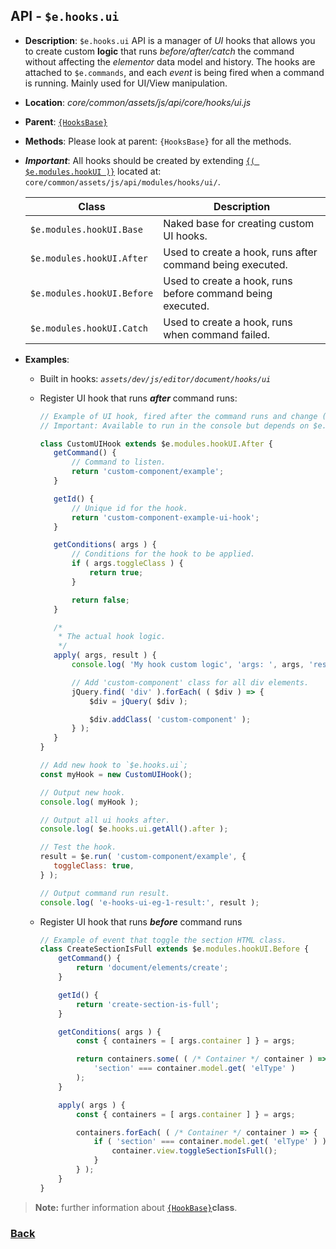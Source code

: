 ## API - `$e.hooks.ui`
*  **Description**: `$e.hooks.ui` API is a manager of _UI_ hooks that allows you to create custom **logic** 
that runs *before/after/catch* the command without affecting the *elementor* data model and history.
The hooks are attached to `$e.commands`, and each _event_ is being fired when a command is running.
Mainly used for UI/View manipulation.
*  **Location**: *core/common/assets/js/api/core/hooks/ui.js*
*  **Parent**: [`{HooksBase}`](#HooksBase)
*  **Methods**: Please look at parent: `{HooksBase}` for all the methods.
* ***Important***: All hooks should be created by extending [`{( $e.modules.hookUI )}`](#e-modules-hooks-ui) located at: `core/common/assets/js/api/modules/hooks/ui/`.
	
	| Class                           | Description                                                                                            
	|---------------------------------|--------------------------------------------------------------------------------
	| `$e.modules.hookUI.Base`        | Naked base for creating custom UI hooks.                   
	| `$e.modules.hookUI.After`       | Used to create a hook, runs after command being executed.
	| `$e.modules.hookUI.Before`      | Used to create a hook, runs before command being executed.
	| `$e.modules.hookUI.Catch`       | Used to create a hook, runs when command failed.
 
 * **Examples**:
   * Built in hooks:  *`assets/dev/js/editor/document/hooks/ui`*
   * Register UI hook that runs **_after_** command runs:

        ```javascript
        // Example of UI hook, fired after the command runs and change ( CSS Class ) of all div elements.
        // Important: Available to run in the console but depends on $e.components example#1.
        
        class CustomUIHook extends $e.modules.hookUI.After {
           getCommand() {
               // Command to listen.
               return 'custom-component/example';
           }
        
           getId() {
               // Unique id for the hook.
               return 'custom-component-example-ui-hook';
           }
        
           getConditions( args ) {
               // Conditions for the hook to be applied.
               if ( args.toggleClass ) {
                   return true;
               }
        
               return false;
           }
        
           /*
            * The actual hook logic.
            */
           apply( args, result ) {
               console.log( 'My hook custom logic', 'args: ', args, 'result: ', result );
        
               // Add 'custom-component' class for all div elements.
               jQuery.find( 'div' ).forEach( ( $div ) => {
                   $div = jQuery( $div );
        
                   $div.addClass( 'custom-component' );
               } );
           }
        }
        
        // Add new hook to `$e.hooks.ui`;
        const myHook = new CustomUIHook();
        
        // Output new hook.
        console.log( myHook );
        
        // Output all ui hooks after.
        console.log( $e.hooks.ui.getAll().after );
        
        // Test the hook.
        result = $e.run( 'custom-component/example', {
           toggleClass: true,
        } );
        
        // Output command run result.
        console.log( 'e-hooks-ui-eg-1-result:', result );
        ```

   * Register UI hook that runs **_before_** command runs
        ```javascript
        // Example of event that toggle the section HTML class.
        class CreateSectionIsFull extends $e.modules.hookUI.Before {
            getCommand() {
                return 'document/elements/create';
            }
        
            getId() {
                return 'create-section-is-full';
            }
        
            getConditions( args ) {
                const { containers = [ args.container ] } = args;
        
                return containers.some( ( /* Container */ container ) =>
                    'section' === container.model.get( 'elType' )
                );
            }
        
            apply( args ) {
                const { containers = [ args.container ] } = args;
        
                containers.forEach( ( /* Container */ container ) => {
                    if ( 'section' === container.model.get( 'elType' ) ) {
                        container.view.toggleSectionIsFull();
                    }
                } );
            }
        }
        ```
> **Note:** further information about [`{HookBase}`](#)**class**.
>  
### [Back](../hooks.md) 
